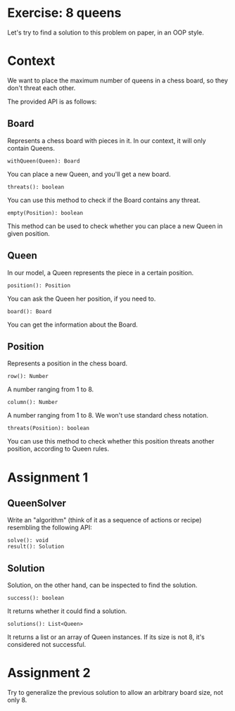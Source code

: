 # Exercise: 8 queens

Let's try to find a solution to this problem on paper, in an OOP style.

# Context

We want to place the maximum number of queens in a chess board, so they don't threat each other.

The provided API is as follows:

## Board

Represents a chess board with pieces in it. In our context, it will only contain Queens.

```
withQueen(Queen): Board
```

You can place a new Queen, and you'll get a new board.

```
threats(): boolean
```

You can use this method to check if the Board contains any threat.

```
empty(Position): boolean
```

This method can be used to check whether you can place a new Queen in given position.

## Queen

In our model, a Queen represents the piece in a certain position.

```
position(): Position
```

You can ask the Queen her position, if you need to.

```
board(): Board
```

You can get the information about the Board.

## Position

Represents a position in the chess board.

```
row(): Number
```

A number ranging from 1 to 8.

```
column(): Number
```

A number ranging from 1 to 8. We won't use standard chess notation.

```
threats(Position): boolean
```

You can use this method to check whether this position threats another position, according to Queen rules.

# Assignment 1

## QueenSolver

Write an "algorithm" (think of it as a sequence of actions or recipe) resembling the following API:

```
solve(): void
result(): Solution
```

## Solution

Solution, on the other hand, can be inspected to find the solution.

```
success(): boolean
```

It returns whether it could find a solution.

```
solutions(): List<Queen>
```

It returns a list or an array of Queen instances. If its size is not 8, it's considered not successful.

# Assignment 2

Try to generalize the previous solution to allow an arbitrary board size, not only 8.
